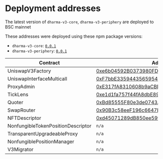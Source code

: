 # Deployment addresses

The latest version of `dharma-v3-core`, `dharma-v3-periphery` are deployed to BSC mainnet

These addresses were deployed using these npm package versions:

- `dharma-v3-core`: [`0.0.1`](https://github.com/Uniswap/dharma-v3-core/tree/v0.0.1)
- `dharma-v3-periphery`: [`0.0.1`](https://github.com/Uniswap/dharma-v3-periphery/tree/v0.0.1)

| Contract                           | Address                                      |
| ---------------------------------- | -------------------------------------------- |
| UniswapV3Factory                   | [0xe6b04592B0373980FD8EB8A66Ca12a8Edc937964](https://bscscan.com/address/0xe6b04592B0373980FD8EB8A66Ca12a8Edc937964) |
| UniswapInterfaceMulticall          | [0xF7bbE3359443565954b0daC61756931581F3699C](https://bscscan.com/address/0xF7bbE3359443565954b0daC61756931581F3699C) | 
| ProxyAdmin                         | [0xE317fA8310608b9aCBDC5d9fe8BA3f29dE7665De](https://bscscan.com/address/0xE317fA8310608b9aCBDC5d9fe8BA3f29dE7665De) |
| TickLens                           | [0xe1d1fa757f44fA8dbE8964dda9BBD8F7C4BFcF09](https://bscscan.com/address/0xe1d1fa757f44fA8dbE8964dda9BBD8F7C4BFcF09) |
| Quoter                             | [0xBd85555F80e3de0743ACe421b46eC3A8C97b7bD2](https://bscscan.com/address/0xBd85555F80e3de0743ACe421b46eC3A8C97b7bD2) |
| SwapRouter                         | [0x90B3c58eeF196c6647EEB5957c5Ad003d3A1B643](https://bscscan.com/address/0x90B3c58eeF196c6647EEB5957c5Ad003d3A1B643) |
| NFTDescriptor                      | [0xd45071289dB850ee59f64EeA7AC689D117580f0F](https://bscscan.com/address/0xd45071289dB850ee59f64EeA7AC689D117580f0F) |
| NonfungibleTokenPositionDescriptor | `n/a                                       ` |
| TransparentUpgradeableProxy        | `n/a                                       ` | 
| NonfungiblePositionManager         | `n/a                                       ` | 
| V3Migrator                         | `n/a                                       ` |
